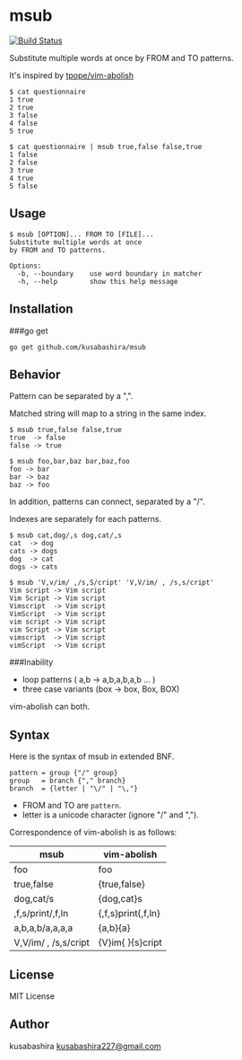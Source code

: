 msub
====

[![Build Status](https://travis-ci.org/kusabashira/msub.svg?branch=master)](https://travis-ci.org/kusabashira/msub)

Substitute multiple words at once
by FROM and TO patterns.

It's inspired by [tpope/vim-abolish](http://github.com/tpope/vim-abolish)

	$ cat questionnaire
	1 true
	2 true
	3 false
	4 false
	5 true

	$ cat questionnaire | msub true,false false,true
	1 false
	2 false
	3 true
	4 true
	5 false

Usage
-----

	$ msub [OPTION]... FROM TO [FILE]...
	Substitute multiple words at once
	by FROM and TO patterns.

	Options:
	  -b, --boundary    use word boundary in matcher
	  -h, --help        show this help message

Installation
------------

###go get

	go get github.com/kusabashira/msub

Behavior
--------

Pattern can be separated by a ",".

Matched string will map to a string in the same index.

	$ msub true,false false,true
	true  -> false
	false -> true

	$ msub foo,bar,baz bar,baz,foo
	foo -> bar
	bar -> baz
	baz -> foo

In addition, patterns can connect, separated by a "/".

Indexes are separately for each patterns.

	$ msub cat,dog/,s dog,cat/,s
	cat  -> dog
	cats -> dogs
	dog  -> cat
	dogs -> cats

	$ msub 'V,v/im/ ,/s,S/cript' 'V,V/im/ , /s,s/cript'
	Vim script -> Vim script
	Vim Script -> Vim script
	Vimscript  -> Vim script
	VimScript  -> Vim script
	vim script -> Vim script
	vim Script -> Vim script
	vimscript  -> Vim script
	vimScript  -> Vim script

###Inability

- loop patterns ( a,b -> a,b,a,b,a,b ... )
- three case variants (box -> box, Box, BOX)

vim-abolish can both.

Syntax
------

Here is the syntax of msub in extended BNF. 

	pattern = group {"/" group}
	group   = branch {"," branch}
	branch  = {letter | "\/" | "\,"}

- FROM and TO are `pattern`.
- letter is a unicode character (ignore "/" and ",").

Correspondence of vim-abolish is as follows:

| msub                 | vim-abolish        |
|----------------------|--------------------|
| foo                  | foo                |
| true,false           | {true,false}       |
| dog,cat/s            | {dog,cat}s         |
| ,f,s/print/,f,ln     | {,f,s}print{,f,ln} |
| a,b,a,b/a,a,a,a      | {a,b}{a}           |
| V,V/im/ , /s,s/cript | {V}im{ }{s}cript   |

License
-------

MIT License

Author
------

kusabashira <kusabashira227@gmail.com>
